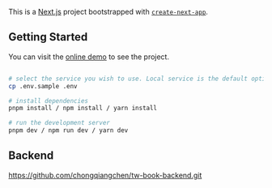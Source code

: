This is a [Next.js](https://nextjs.org/) project bootstrapped with [`create-next-app`](https://github.com/vercel/next.js/tree/canary/packages/create-next-app).

## Getting Started

You can visit the [online demo](https://tw-book-frontend.vercel.app) to see the project.

```bash

# select the service you wish to use. Local service is the default option, and online service is also available.
cp .env.sample .env

# install dependencies
pnpm install / npm install / yarn install

# run the development server
pnpm dev / npm run dev / yarn dev
```

## Backend
https://github.com/chongqiangchen/tw-book-backend.git


